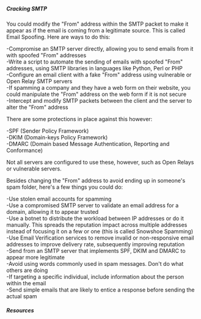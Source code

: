 ##### ***Cracking SMTP***
You could modify the "From" address within the SMTP packet to make it appear as if the email is coming from a legitimate source. This is called Email Spoofing. Here are ways to do this:  
  
-Compromise an SMTP server directly, allowing you to send emails from it with spoofed "From" addresses  
-Write a script to automate the sending of emails with spoofed "From" addresses, using SMTP libraries in languages like Python, Perl or PHP  
-Configure an email client with a fake "From" address using vulnerable or Open Relay SMTP servers  
-If spamming a company and they have a web form on their website, you could manipulate the "From" address on the web form if it is not secure  
-Intercept and modify SMTP packets between the client and the server to alter the "From" address  
  
There are some protections in place against this however:  
  
-SPF (Sender Policy Framework)  
-DKIM (Domain-keys Policy Framework)  
-DMARC (Domain based Message Authentication, Reporting and Conformance)  
  
Not all servers are configured to use these, however, such as Open Relays or vulnerable servers.  
  
Besides changing the "From" address to avoid ending up in someone's spam folder, here's a few things you could do:  
  
-Use stolen email accounts for spamming  
-Use a compromised SMTP server to validate an email address for a domain, allowing it to appear trusted  
-Use a botnet to distribute the workload between IP addresses or do it manually. This spreads the reputation impact across multiple addresses instead of focusing it on a few or one (this is called Snowshoe Spamming)  
-Use Email Verification services to remove invalid or non-responsive email addresses to improve delivery rate, subsequently improving reputation  
-Send from an SMTP server that implements SPF, DKIM and DMARC to appear more legitimate  
-Avoid using words commonly used in spam messages. Don't do what others are doing  
-If targeting a specific individual, include information about the person within the email  
-Send simple emails that are likely to entice a response before sending the actual spam
##### ***Resources***

